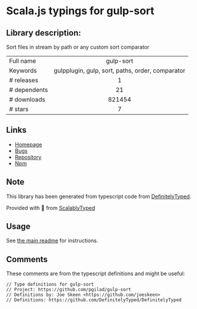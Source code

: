 
# Scala.js typings for gulp-sort


## Library description:
Sort files in stream by path or any custom sort comparator

|                    |                 |
| ------------------ | :-------------: |
| Full name          | gulp-sort |
| Keywords           | gulpplugin, gulp, sort, paths, order, comparator |
| # releases         | 1 |
| # dependents       | 21 |
| # downloads        | 821454 |
| # stars            | 7 |

## Links
- [Homepage](https://github.com/pgilad/gulp-sort#readme)
- [Bugs](https://github.com/pgilad/gulp-sort/issues)
- [Repository](https://github.com/pgilad/gulp-sort)
- [Npm](https://www.npmjs.com/package/gulp-sort)
    


## Note
This library has been generated from typescript code from [DefinitelyTyped](https://definitelytyped.org).

Provided with :purple_heart: from [ScalablyTyped](https://github.com/oyvindberg/ScalablyTyped)

## Usage
See [the main readme](../../readme.md) for instructions.

## Comments

These comments are from the typescript definitions and might be useful:
```
// Type definitions for gulp-sort
// Project: https://github.com/pgilad/gulp-sort
// Definitions by: Joe Skeen <https://github.com/joeskeen>
// Definitions: https://github.com/DefinitelyTyped/DefinitelyTyped

```

